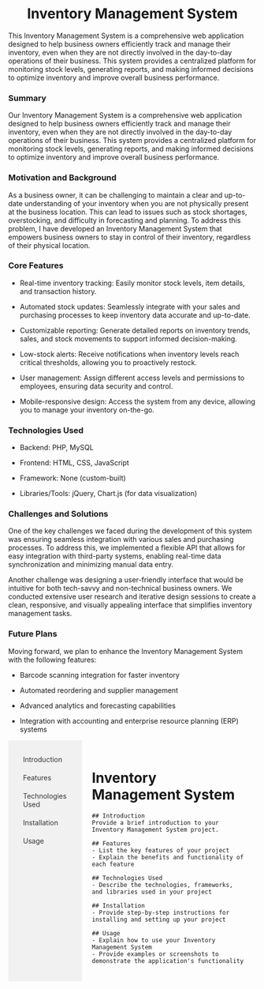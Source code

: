 <h1 align="center">Inventory Management System</h1>

<p>This Inventory Management System is a comprehensive web application designed to help business owners efficiently track and manage their inventory, even when they are not directly involved in the day-to-day operations of their business. This system provides a centralized platform for monitoring stock levels, generating reports, and making informed decisions to optimize inventory and improve overall business performance.</p>

<h3>Summary</h3>

<p>Our Inventory Management System is a comprehensive web application designed to help business owners efficiently track and manage their inventory, even when they are not directly involved in the day-to-day operations of their business. This system provides a centralized platform for monitoring stock levels, generating reports, and making informed decisions to optimize inventory and improve overall business performance.</p>

<h3>Motivation and Background</h3>

<p>As a business owner, it can be challenging to maintain a clear and up-to-date understanding of your inventory when you are not physically present at the business location. This can lead to issues such as stock shortages, overstocking, and difficulty in forecasting and planning. To address this problem, I have developed an Inventory Management System that empowers business owners to stay in control of their inventory, regardless of their physical location.</p>

<h3>Core Features</h3>

- Real-time inventory tracking: Easily monitor stock levels, item details, and transaction history.

- Automated stock updates: Seamlessly integrate with your sales and purchasing processes to keep inventory data accurate and up-to-date.

- Customizable reporting: Generate detailed reports on inventory trends, sales, and stock movements to support informed decision-making.

- Low-stock alerts: Receive notifications when inventory levels reach critical thresholds, allowing you to proactively restock.

- User management: Assign different access levels and permissions to employees, ensuring data security and control.

- Mobile-responsive design: Access the system from any device, allowing you to manage your inventory on-the-go.

<h3>Technologies Used</h3>

- Backend: PHP, MySQL

- Frontend: HTML, CSS, JavaScript

- Framework: None (custom-built)

- Libraries/Tools: jQuery, Chart.js (for data visualization)

<h3>Challenges and Solutions</h3>

<p>One of the key challenges we faced during the development of this system was ensuring seamless integration with various sales and purchasing processes. To address this, we implemented a flexible API that allows for easy integration with third-party systems, enabling real-time data synchronization and minimizing manual data entry.</p>

<p>Another challenge was designing a user-friendly interface that would be intuitive for both tech-savvy and non-technical business owners. We conducted extensive user research and iterative design sessions to create a clean, responsive, and visually appealing interface that simplifies inventory management tasks.</p>

<h3>Future Plans</h3>

<p>Moving forward, we plan to enhance the Inventory Management System with the following features:</p>

- Barcode scanning integration for faster inventory 

- Automated reordering and supplier management

- Advanced analytics and forecasting capabilities

- Integration with accounting and enterprise resource planning (ERP) systems

<div style="display: flex;">
  <div style="width: 200px; background-color: #f1f1f1; padding: 20px;">
    <a href="#introduction" style="display: block; color: #333; text-decoration: none; padding: 10px;">Introduction</a>
    <a href="#features" style="display: block; color: #333; text-decoration: none; padding: 10px;">Features</a>
    <a href="#technologies-used" style="display: block; color: #333; text-decoration: none; padding: 10px;">Technologies Used</a>
    <a href="#installation" style="display: block; color: #333; text-decoration: none; padding: 10px;">Installation</a>
    <a href="#usage" style="display: block; color: #333; text-decoration: none; padding: 10px;">Usage</a>
  </div>
  <div style="flex-grow: 1; padding: 20px;">
    <h1>Inventory Management System</h1>

    ## Introduction
    Provide a brief introduction to your Inventory Management System project.

    ## Features
    - List the key features of your project
    - Explain the benefits and functionality of each feature

    ## Technologies Used
    - Describe the technologies, frameworks, and libraries used in your project

    ## Installation
    - Provide step-by-step instructions for installing and setting up your project

    ## Usage
    - Explain how to use your Inventory Management System
    - Provide examples or screenshots to demonstrate the application's functionality
  </div>
</div>
